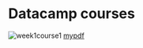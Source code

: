 # Datacamp courses

![week1course1](https://www.datacamp.com/statement-of-accomplishment/course/0d531e35d461c7d5e45b456a86d07f2fae246447)
[mypdf]([my.pdf](https://github.com/BrianWolvers/ADS/blob/main/Datacamp%20Images/introduction%20to%20python.pdf))
